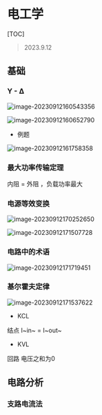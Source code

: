 # 电工学

[TOC]

> 2023.9.12

## 基础

### Y - ∆

![image-20230912160543356](https://typora-notes-codervv.oss-cn-shanghai.aliyuncs.com/img_for_typora/202309121605486.png)

![image-20230912160652790](https://typora-notes-codervv.oss-cn-shanghai.aliyuncs.com/img_for_typora/202309121606882.png)

- 例题

![image-20230912161758358](https://typora-notes-codervv.oss-cn-shanghai.aliyuncs.com/img_for_typora/202309121617408.png)

### 最大功率传输定理

内阻 = 外阻 ，负载功率最大

### 电源等效变换

![image-20230912170252650](https://typora-notes-codervv.oss-cn-shanghai.aliyuncs.com/img_for_typora/202309121702723.png)

![image-20230912171507728](https://typora-notes-codervv.oss-cn-shanghai.aliyuncs.com/img_for_typora/202309121715781.png)



### 电路中的术语

![image-20230912171719451](https://typora-notes-codervv.oss-cn-shanghai.aliyuncs.com/img_for_typora/202309121717508.png)

### 基尔霍夫定律

![image-20230912171537622](https://typora-notes-codervv.oss-cn-shanghai.aliyuncs.com/img_for_typora/202309121715661.png)

- KCL

结点 I~in~ = I~out~ 

- KVL

回路 电压之和为0

## 电路分析

### 支路电流法

